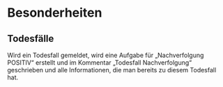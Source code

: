 # Besonderheiten

## Todesfälle

Wird ein Todesfall gemeldet, wird eine Aufgabe für „Nachverfolgung POSITIV“
erstellt und im Kommentar „Todesfall Nachverfolgung“ geschrieben und alle
Informationen, die man bereits zu diesem Todesfall hat.
